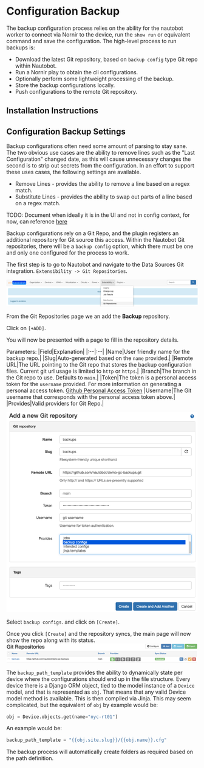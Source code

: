 # Configuration Backup

The backup configuration process relies on the ability for the nautobot worker to connect via Nornir to the device, run the `show run` or equivalent command 
and save the configuration. The high-level process to run backups is:

* Download the latest Git repository, based on `backup config` type Git repo within Nautobot.
* Run a Nornir play to obtain the cli configurations.
* Optionally perform some lightweight processing of the backup.
* Store the backup configurations locally.
* Push configurations to the remote Git repository.

## Installation Instructions

## Configuration Backup Settings

Backup configurations often need some amount of parsing to stay sane. The two obvious use cases are the ability to remove lines such as the "Last 
Configuration" changed date, as this will cause unnecessary changes the second is to strip out secrets from the configuration. In an effort to support these 
uses cases, the following settings are available.

* Remove Lines - provides the ability to remove a line based on a regex match.
* Substitute Lines - provides the ability to swap out parts of a line based on a regex match.

TODO: Document when ideally it is in the UI and not in config context, for now, can reference [here](https://github.com/networktocode-llc/nautobot-gc-data/blob/be82d7f686a573ad33f85b2313e632d9bc2e7910/config_contexts/all.yml#L197-L214)

Backup configurations rely on a Git Repo, and the plugin registers an additional repository for Git source this access. Within the Nautobot Git repositories, there will be a `backup config` option, which there must be one and only one configured for the process to work.

The first step is to go to Nautobot and navigate to the Data Sources Git integration. `Extensibility -> Git Repositories`.

![Backup Git Navigation](./img/backup-git-step1.png)

From the Git Repositories page we an add the **Backup** repository.

Click on `[+ADD]`.

You will now be presented with a page to fill in the repository details.

Parameters:
|Field|Explanation|
|:--|:--|
|Name|User friendly name for the backup repo.|
|Slug|Auto-generated based on the `name` provided.|
|Remote URL|The URL pointing to the Git repo that stores the backup configuration files. Current git url usage is limited to `http` or `https`.|
|Branch|The branch in the Git repo to use. Defaults to `main`.|
|Token|The token is a personal access token for the `username` provided.  For more information on generating a personal access token. [Github Personal Access Token](https://docs.github.com/en/github/authenticating-to-github/creating-a-personal-access-token)
|Username|The Git username that corresponds with the personal access token above.|
|Provides|Valid providers for Git Repo.|
<br>

![Example Git Backups](./img/backup-git-step2.png)

Select `backup configs`. and click on `[Create]`.

Once you click `[Create]` and the repository syncs, the main page will now show the repo along with its status.
![Git Backup Repo Status](./img/backup-git-step3.png)


The `backup_path_template` provides the ability to dynamically state per device where the configurations should end up in the file structure. Every device 
there is a Django ORM object, tied to the model instance of a `Device` model, and that is represented as `obj`. That means that any valid Device model method is available. This is then compiled via Jinja. This may seem complicated, but the equivalent of `obj` by example would be:

```python
obj = Device.objects.get(name="nyc-rt01")
```

An example would be:
```python
backup_path_template = "{{obj.site.slug}}/{{obj.name}}.cfg"
```

The backup process will automatically create folders as required based on the path definition. 
